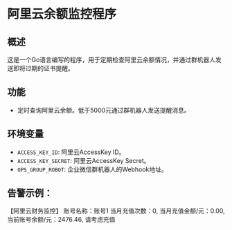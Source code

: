# 阿里云余额监控程序

## 概述
这是一个Go语言编写的程序，用于定期检查阿里云余额情况，并通过群机器人发送即将过期的证书提醒。

## 功能
- 定时查询阿里云余额。低于5000元通过群机器人发送提醒消息。

## 环境变量
- `ACCESS_KEY_ID`: 阿里云AccessKey ID。
- `ACCESS_KEY_SECRET`: 阿里云AccessKey Secret。
- `OPS_GROUP_ROBOT`:  企业微信群机器人的Webhook地址。

## 告警示例：
【阿里云财务监控】
账号名称：账号1
当月充值次数：0,
当月充值金额/元：0.00,
当前账号余额/元：2476.46,
请考虑充值
